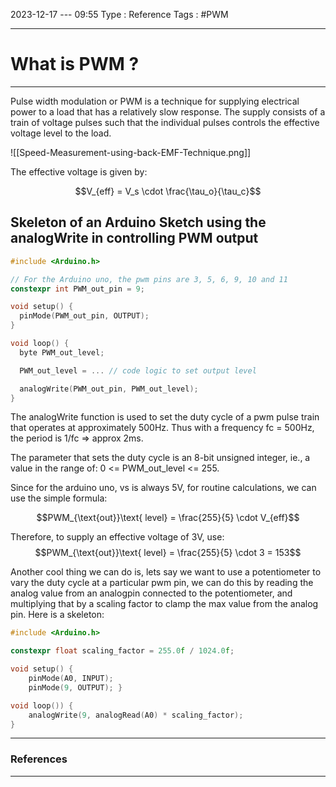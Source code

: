 2023-12-17  ---  09:55
Type : Reference
Tags : #PWM

---
# What is PWM ?
---
Pulse width modulation or PWM is a technique for supplying electrical power to a load that has a relatively slow response. The supply consists of a train of voltage pulses such that the individual pulses controls the effective voltage level to the load.


![[Speed-Measurement-using-back-EMF-Technique.png]]

The effective voltage is given by:


$$V_{eff} = V_s \cdot \frac{\tau_o}{\tau_c}$$

## Skeleton of an Arduino Sketch using the analogWrite in controlling PWM output

```cpp
#include <Arduino.h>

// For the Arduino uno, the pwm pins are 3, 5, 6, 9, 10 and 11
constexpr int PWM_out_pin = 9; 

void setup() {
  pinMode(PWM_out_pin, OUTPUT); 
}

void loop() {
  byte PWM_out_level;

  PWM_out_level = ... // code logic to set output level

  analogWrite(PWM_out_pin, PWM_out_level);
}
```
The analogWrite function is used to set the duty cycle of a pwm pulse train that operates at approximately 500Hz. Thus with a frequency fc = 500Hz, the period is 1/fc => approx 2ms.

The parameter that sets the duty cycle is an 8-bit unsigned integer, ie., a value in the range of: 0 <= PWM_out_level <= 255.


Since for the arduino uno, vs is always 5V, for routine calculations, we can use the simple formula:

$$PWM_{\text{out}}\text{ level} = \frac{255}{5} \cdot V_{eff}$$

Therefore, to supply an effective voltage of 3V, use:
$$PWM_{\text{out}}\text{ level} = \frac{255}{5} \cdot 3 = 153$$


Another cool thing we can do is, lets say we want to use a potentiometer to vary the duty cycle at a particular pwm pin, we can do this by reading the analog value from an analogpin connected to the potentiometer, and multiplying that by a scaling factor to clamp the max value from the analog pin. Here is a skeleton:
```cpp
#include <Arduino.h>

constexpr float scaling_factor = 255.0f / 1024.0f;

void setup() {
	pinMode(A0, INPUT);
	pinMode(9, OUTPUT); }

void loop()) {
	analogWrite(9, analogRead(A0) * scaling_factor);
}
```

---
### References
---
